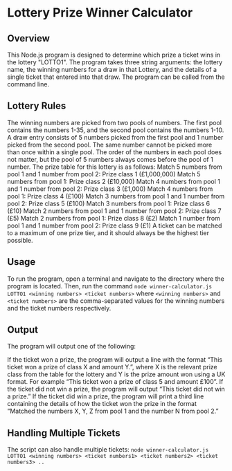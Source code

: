 # Lottery Prize Winner Calculator
## Overview
This Node.js program is designed to determine which prize a ticket wins in the lottery "LOTTO1". The program takes three string arguments: the lottery name, the winning numbers for a draw in that Lottery, and the details of a single ticket that entered into that draw. The program can be called from the command line.

## Lottery Rules
The winning numbers are picked from two pools of numbers. The first pool contains the numbers 1-35, and the second pool contains the numbers 1-10.
A draw entry consists of 5 numbers picked from the first pool and 1 number picked from the second pool.
The same number cannot be picked more than once within a single pool.
The order of the numbers in each pool does not matter, but the pool of 5 numbers always comes before the pool of 1 number.
The prize table for this lottery is as follows:
Match 5 numbers from pool 1 and 1 number from pool 2: Prize class 1 (£1,000,000)
Match 5 numbers from pool 1: Prize class 2 (£10,000)
Match 4 numbers from pool 1 and 1 number from pool 2: Prize class 3 (£1,000)
Match 4 numbers from pool 1: Prize class 4 (£100)
Match 3 numbers from pool 1 and 1 number from pool 2: Prize class 5 (£100)
Match 3 numbers from pool 1: Prize class 6 (£10)
Match 2 numbers from pool 1 and 1 number from pool 2: Prize class 7 (£5)
Match 2 numbers from pool 1: Prize class 8 (£2)
Match 1 number from pool 1 and 1 number from pool 2: Prize class 9 (£1)
A ticket can be matched to a maximum of one prize tier, and it should always be the highest tier possible.
## Usage
To run the program, open a terminal and navigate to the directory where the program is located.
Then, run the command
`node winner-calculator.js LOTTO1 <winning numbers> <ticket numbers>` where `<winning numbers>` and `<ticket numbers>` are the comma-separated values for the winning numbers and the ticket numbers respectively.

## Output
The program will output one of the following:

If the ticket won a prize, the program will output a line with the format “This ticket won a prize of class X and amount Y.”, where X is the relevant prize class from the table for the lottery and Y is the prize amount won using a UK format. For example “This ticket won a prize of class 5 and amount £100”.
If the ticket did not win a prize, the program will output “This ticket did not win a prize.”
If the ticket did win a prize, the program will print a third line containing the details of how the ticket won the prize in the format “Matched the numbers X, Y, Z from pool 1 and the number N from pool 2.”
  
 ## Handling Multiple Tickets
 The script can also handle multiple tickets:
  `node winner-calculator.js LOTTO1 <winning numbers> <ticket numbers1> <ticket numbers2> <ticket numbers3> ..`
